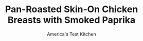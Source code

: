---
layout: ../../layouts/MarkdownPostLayout.astro
title: Pan-Roasted Skin-On Chicken Breasts with Smoked Paprika
author: America's Test Kitchen
pubDate: 2023-03-15
description: "Keeping the skin means that your dinner is flavored with a secret ingredient: schmaltz."
image_url: https://res.cloudinary.com/hksqkdlah/image/upload/ar_1:1,c_fill,dpr_2.0,f_auto,fl_lossy.progressive.strip_profile,g_faces:auto,q_auto:low,w_344/SFS_PanRoastedSkinOnChickenBreastsSmokedPaprika-10_vy0ojs
tags: ["Main Courses","Chicken","Roasts"]
calories: 2103
protein: 52
carbohydrates: 1
fats: 33
fiber: 
ingredients: ["4 (10- to 12-ounce), bone-in split chicken breasts, trimmed, divided","1½ teaspoons, smoked paprika","1½ teaspoons, grated lemon zest","1 teaspoon, granulated garlic","½ teaspoon, pepper","2½ teaspoons, kosher salt","3 tablespoons, extra-virgin olive oil, divided","1 tablespoon, sherry vinegar","1 tablespoon, chopped fresh parsley"]
serves: 4
time: "1½ hours, plus 1 hour salting"
instructions: ["Place 1 chicken breast skin side down on cutting board, with ribs facing away from your knife hand. Run tip of knife between breastbone and meat, working from thick end of breast toward thin end. Angling blade slightly and following rib cage, repeat cutting motion several times to remove ribs and breastbone from breast. Find short remnant of wishbone along top edge of breast and run tip of knife along both sides of bone to separate from meat. Repeat with remaining 3 breasts.","Combine paprika, lemon zest, garlic, and pepper in small bowl. Transfer 1 teaspoon paprika mixture to second small bowl and set aside; add salt to remaining paprika mixture. Pat chicken dry with paper towels and sprinkle all over with salted paprika mixture. Transfer chicken skin side up to large plate and refrigerate, uncovered, for at least 1 hour or up to 24 hours.","Adjust oven rack to upper-middle position and heat oven to 325 degrees. Swirl 1 tablespoon oil evenly over surface of cold 12-inch skillet. Place chicken skin side down in skillet. Cook over medium-low heat until skin is deep golden brown, 18 to 20 minutes. Flip chicken skin side up; transfer skillet to oven; and cook until chicken registers 160 degrees, 7 to 9 minutes. Transfer chicken to second large plate and let rest for 10 minutes.","Meanwhile, add remaining 2 tablespoons oil to juices left in skillet (skillet handle will be hot) and heat over medium heat until shimmering. Add reserved paprika mixture and cook until fragrant, about 30 seconds. Off heat, whisk in vinegar and parsley, scraping up any browned bits. Slice chicken, transfer to serving platter, and drizzle with pan sauce. Serve."]
nutrition: ["589 mg Potassium, K","441 mg Phosphorus, P","34 mg Calcium, Ca","2 mg Iron, Fe","65 mg Magnesium, Mg","766 mg Sodium, Na","2 mg Zinc, Zn","33 g Total lipid (fat)","24 mg Niacin","16 g Fatty acids, total monounsaturated","6 g Fatty acids, total polyunsaturated","2 mg Vitamin C, total ascorbic acid","159 mg Cholesterol","8 g Fatty acids, total saturated","12 µg Folate, food","22 µg Vitamin K (phylloquinone)","178 g Water","1 g Carbohydrate, by difference","12 µg Folate, DFE","52 g Protein","2 mg Vitamin E (alpha-tocopherol)","1 mg Vitamin B-6","85 µg Vitamin A, RAE","525 kcal Energy","2103 calories"]
notes: "The chicken bones can be used to make stock, if desired. If you cant find bone-in split chicken breasts, boneless skin-on chicken breasts will work; look for breasts between 8 and 10 ounces each and skip step 1. Plan ahead: The salted chicken must be refrigerated for at least 1 hour before cooking. We prefer to use kosher salt to season the chicken; its larger grains make it easier to distribute evenly. If you use table salt, use half the amount (1¼ teaspoons)."
---